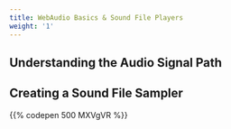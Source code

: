 ```yaml
---
title: WebAudio Basics & Sound File Players
weight: '1'
---
```

## Understanding the Audio Signal Path



## Creating a Sound File Sampler

{{% codepen 500 MXVgVR %}}

## 





##

